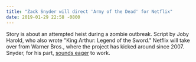 ```yaml
---
title: "Zack Snyder will direct 'Army of the Dead' for Netflix"  
date: 2019-01-29 22:58 -0800
---
```


Story is about an attempted heist during a zombie outbreak. Script by Joby Harold, who also wrote "King Arthur: Legend of the Sword." Netflix will take over from Warner Bros., where the project has kicked around since 2007. Snyder, for his part, [sounds eager](https://www.hollywoodreporter.com/heat-vision/zack-snyder-returns-movies-zombie-pic-army-dead-1178979) to work. 
